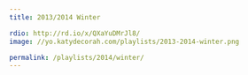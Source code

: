 ```yaml
---
title: 2013/2014 Winter

rdio: http://rd.io/x/QXaYuDMrJl8/
image: //yo.katydecorah.com/playlists/2013-2014-winter.png

permalink: /playlists/2014/winter/
---
```

